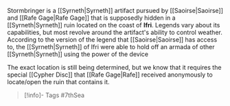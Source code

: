 Stormbringer is a [[Syrneth|Syrneth]] artifact pursued by [[Saoirse|Saoirse]] and [[Rafe Gage|Rafe Gage]] that is supposedly hidden in a [[Syrneth|Syrneth]] ruin located on the coast of **Ifri**.  Legends vary about its capabilities, but most revolve around the artifact's ability to control weather.  According to the version of the legend that [[Saoirse|Saoirse]] has access to, the [[Syrneth|Syrneth]] of Ifri were able to hold off an armada of other [[Syrneth|Syrneth]] using the power of the device

The exact location is still being determined, but we know that it requires the special [[Cypher Disc]] that [[Rafe Gage|Rafe]] received anonymously to locate/open the ruin that contains it.

> [!info]- Tags
> #7thSea 

